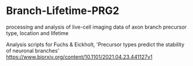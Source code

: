 # Branch-Lifetime-PRG2
processing and analysis of live-cell imaging data of axon branch precursor type, location and lifetime

Analysis scripts for Fuchs & Eickholt, 'Precursor types predict the stability of neuronal branches' https://www.biorxiv.org/content/10.1101/2021.04.23.441127v1
